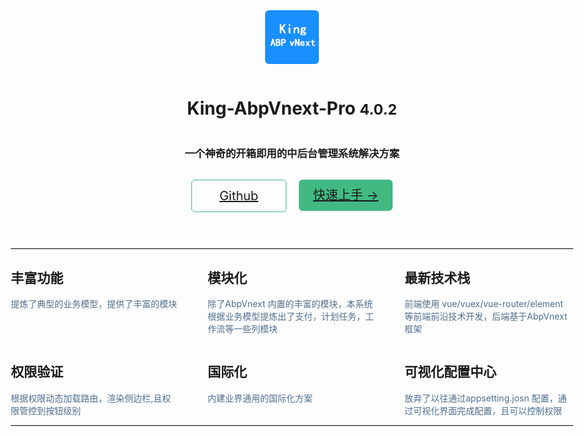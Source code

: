 <!-- <img src="/_media/icon.jpg" align="center" style="border-radius:6px">

# King-AbpVnext-Pro<small>4.0.2</small>

> 一个神奇的文档网站生成器。



[GitHub](https://github.com/menglou/menglou.github.io.git)
[快速上手 → ](/zh-cn/introduce) -->



<div class="cover-container">
  <div>
    <img src="/_media/icon.jpg" align="center" style="border-radius:6px">
  </div>
  <div style="margin-top:15px">
    <h1>
     <a>
       <span style="">King-AbpVnext-Pro</span>
       <small>4.0.2</small>
     </a>
    </h1>
  </div>
  <div>
     <h3>一个神奇的开箱即用的中后台管理系统解决方案</h3>
  </div>
  <div class="btndiv">
      <span style="margin-right:10px;border: 1px solid #42b983;">
         <a href="https://github.com/menglou/menglou.github.io.git" >Github</a>
      </span>
      <span style="margin-left:10px;background-color:#42b983">
        <a href="#/zh-cn/introduce" >快速上手 →</a>
      </span>
  </div>
  <div class="contentdiv">
       <div class="line"></div>
       <div class="introducediv">
           <div class="itemdiv">
             <div class="itemcontent">
                <h2>丰富功能</h2>
                <p>提炼了典型的业务模型，提供了丰富的模块</p>
             </div>
              <div class="itemcontent">
                <h2>模块化</h2>
                <p>除了AbpVnext 内置的丰富的模块，本系统根据业务模型提炼出了支付，计划任务，工作流等一些列模块</p>
             </div>
              <div class="itemcontent">
                <h2>最新技术栈</h2>
                <p>前端使用 vue/vuex/vue-router/element 等前端前沿技术开发，后端基于AbpVnext框架</p>
             </div>
           </div>
           <div class="itemdiv">
             <div class="itemcontent">
                <h2>权限验证</h2>
                <p>根据权限动态加载路由，渲染侧边栏,且权限管控到按钮级别</p>
             </div>
              <div class="itemcontent">
                <h2>国际化</h2>
                <p>内建业界通用的国际化方案</p>
             </div>
              <div class="itemcontent">
                <h2>可视化配置中心</h2>
                <p>放弃了以往通过appsetting.josn 配置，通过可视化界面完成配置，且可以控制权限</p>
             </div>
           </div>
       </div>
       <div class="line"></div>
  </div>
</div> 


<style>
  section.cover{
      align-items:flex-start !important;
      padding-top:140px
  }
  .cover-container{
      display:flex;
      flex-direction: column;
      justify-content: center;
      align-items:center ;
  }
  .btndiv{
      height:50px;
      display:inline-flex;
      flex-direction: row;
      justify-content: space-between;
      margin-top:15px;
  }
  .btndiv span {
      border-radius:6px;
      height:50px;
      width:150px;
      text-align:center;
      line-height:50px;
      color:#fff;
      font-size:20px
  }
 
  .contentdiv{
      display:inline-flex;
      flex-direction: column;
      justify-content: center;
      align-items:center ;
      width:900px;
      margin-top:60px;
      
  }
  .line{
      width:900px;
      height:1px;
      background-color:black;
  }
  .introducediv{
      width:900px;
      display:flex;
      flex-direction: column;
      justify-content: center;
      align-items:center ;
  }
  .itemdiv{
     width:900px;
    display:flex;
    flex-wrap: wrap;
    align-items: flex-start;
    align-content: stretch;
    justify-content: space-between;
  }
  .itemcontent{
    flex-grow: 1;
    flex-basis: 30%;
    max-width: 30%;
  }
  .itemcontent p{
    color:#4e6e8e;
     text-align: left;
  }

  .itemcontent h2{
     text-align: left;
  }
</style> 
